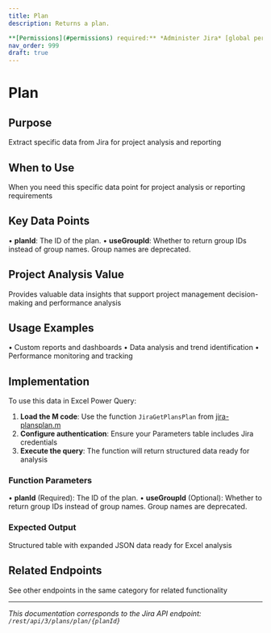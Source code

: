 ```yaml
---
title: Plan
description: Returns a plan.

**[Permissions](#permissions) required:** *Administer Jira* [global permission](https://confluence.atlassian.com/x/x4dKLg).
nav_order: 999
draft: true
---
```


# Plan

## Purpose
Extract specific data from Jira for project analysis and reporting

## When to Use
When you need this specific data point for project analysis or reporting requirements

## Key Data Points
• **planId**: The ID of the plan.
• **useGroupId**: Whether to return group IDs instead of group names. Group names are deprecated.

## Project Analysis Value
Provides valuable data insights that support project management decision-making and performance analysis

## Usage Examples
• Custom reports and dashboards
• Data analysis and trend identification
• Performance monitoring and tracking

## Implementation
To use this data in Excel Power Query:

1. **Load the M code**: Use the function `JiraGetPlansPlan` from [jira-plansplan.m](../assets/jira-plansplan.m)
2. **Configure authentication**: Ensure your Parameters table includes Jira credentials
3. **Execute the query**: The function will return structured data ready for analysis

### Function Parameters
• **planId** (Required): The ID of the plan.
• **useGroupId** (Optional): Whether to return group IDs instead of group names. Group names are deprecated.

### Expected Output
Structured table with expanded JSON data ready for Excel analysis

## Related Endpoints
See other endpoints in the same category for related functionality

---
*This documentation corresponds to the Jira API endpoint: `/rest/api/3/plans/plan/{planId}`*
